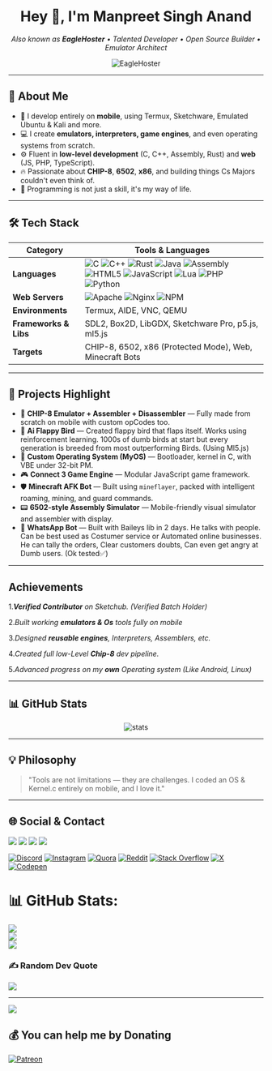 <!-- # 💫 About Me: -->
<!-- <p align="center">
  <img src="https://styles.redditmedia.com/t5_dihddr/styles/profileIcon_3q2qy3jla3he1.jpg?width=256&height=256&frame=1&auto=webp&crop=&s=7fc7aac72d8412b6d3a9fffbcba02a4de33780ff" />
</p> -->
<h1 align="center">Hey 👋, I'm Manpreet Singh Anand</h1>
<p align="center">
  <i>Also known as <b>EagleHoster</b> • Talented Developer • Open Source Builder • Emulator Architect</i>
</p>

<p align="center">
  <img src="https://komarev.com/ghpvc/?username=EagleHoster&label=Profile%20views&color=0e75b6&style=flat" alt="EagleHoster" />
</p>

---

## 🚀 About Me
- 📱 I develop entirely on **mobile**, using Termux, Sketchware, Emulated Ubuntu & Kali and more.
- 💻 I create **emulators, interpreters, game engines**, and even operating systems from scratch.
- ⚙️ Fluent in **low-level development** (C, C++, Assembly, Rust) and **web** (JS, PHP, TypeScript).
- 🔥 Passionate about **CHIP-8**, **6502**, **x86**, and building things Cs Majors couldn't even think of.
- 🧠 Programming is not just a skill, it's my way of life.

---

## 🛠️ Tech Stack
| Category            | Tools & Languages |
|---------------------|------------------|
| **Languages**       | ![C](https://img.shields.io/badge/C-00599C?style=flat&logo=c&logoColor=white) ![C++](https://img.shields.io/badge/C++-00599C?style=flat&logo=cplusplus&logoColor=white) ![Rust](https://img.shields.io/badge/Rust-000000?style=flat&logo=rust&logoColor=white) ![Java](https://img.shields.io/badge/Java-ED8B00?style=flat&logo=java&logoColor=white) ![Assembly](https://img.shields.io/badge/assembly%20script-%23000000.svg?style=plastic&logo=assembly&logoColor=white) ![HTML5](https://img.shields.io/badge/html5-%23E34F26.svg?style=plastic&logo=html5&logoColor=white) ![JavaScript](https://img.shields.io/badge/javascript-%23323330.svg?style=plastic&logo=javascript&logoColor=%23F7DF1E) ![Lua](https://img.shields.io/badge/Lua-2C2D72?style=flat&logo=lua&logoColor=white) ![PHP](https://img.shields.io/badge/php-%23777BB4.svg?style=plastic&logo=php&logoColor=white) ![Python](https://img.shields.io/badge/python-3670A0?style=plastic&logo=python&logoColor=ffdd54) |
| **Web Servers**    | ![Apache](https://img.shields.io/badge/apache-%23D42029.svg?style=plastic&logo=apache&logoColor=white) ![Nginx](https://img.shields.io/badge/nginx-%23009639.svg?style=plastic&logo=nginx&logoColor=white) ![NPM](https://img.shields.io/badge/NPM-%23CB3837.svg?style=plastic&logo=npm&logoColor=white) |
| **Environments**    | Termux, AIDE, VNC, QEMU |
| **Frameworks & Libs** | SDL2, Box2D, LibGDX, Sketchware Pro, p5.js, ml5.js |
| **Targets**         | CHIP-8, 6502, x86 (Protected Mode), Web, Minecraft Bots |

---

## 📌 Projects Highlight
- 🧠 **CHIP-8 Emulator + Assembler + Disassembler** — Fully made from scratch on mobile with custom opCodes too.
- 🤖 **Ai Flappy Bird** — Created flappy bird that flaps itself. Works using reinforcement learning. 1000s of dumb birds at start but every generation is breeded from most outperforming Birds. (Using Ml5.js)
- 💾 **Custom Operating System (MyOS)** — Bootloader, kernel in C, with VBE under 32-bit PM.
- 🎮 **Connect 3 Game Engine** — Modular JavaScript game framework.
- 🛡 **Minecraft AFK Bot** — Built using `mineflayer`, packed with intelligent roaming, mining, and guard commands.
- 📟 **6502-style Assembly Simulator** — Mobile-friendly visual simulator and assembler with display.
- 🤖 **WhatsApp Bot** — Built with Baileys lib in 2 days. He talks with people. Can be best used as Costumer service or Automated online businesses. He can tally the orders, Clear customers doubts, Can even get angry at Dumb users. (Ok tested✅)

---

## Achievements
1.***Verified Contributor** on Sketchub. (Verified Batch Holder)*

2.*Built working **emulators & Os** tools fully on mobile*

3.*Designed **reusable engines**, Interpreters, Assemblers, etc.*

4.*Created full low-Level **Chip-8** dev pipeline.*

5.*Advanced progress on my **own** Operating system (Like Android, Linux)*

---

## 📊 GitHub Stats
<p align="center">
  <img src="https://github-readme-stats.vercel.app/api?username=EagleHoster&show_icons=true&theme=radical" alt="stats" />
</p>

---

## 💡 Philosophy
> "Tools are not limitations — they are challenges. I coded an OS & Kernel.c entirely on mobile, and I love it."

---

## 🌐 Social & Contact
<p align="left">
  <a href="https://github.com/EagleHoster" target="_blank"><img src="https://img.shields.io/badge/GitHub-%23121011.svg?&style=flat&logo=github&logoColor=white"/></a>
  <a href="https://www.youtube.com/@EagleHoster" target="_blank"><img src="https://img.shields.io/badge/YouTube-%23FF0000.svg?&style=flat&logo=youtube&logoColor=white"/></a>
  <a href="https://web.sketchub.in/search?q=EagleHoster" target="_blank"><img src="https://img.shields.io/badge/Sketchub-OpenSource-blue?style=flat"/></a>
  <a href="mailto:support@eaglehoster.serv00.net"><img src="https://img.shields.io/badge/Email-ContactMe-success?style=flat"/></a>
</p>

[![Discord](https://img.shields.io/badge/Discord-%237289DA.svg?logo=discord&logoColor=white)](https://discord.gg/https://discord.gg/tNbzpSpw) [![Instagram](https://img.shields.io/badge/Instagram-%23E4405F.svg?logo=Instagram&logoColor=white)](https://instagram.com/EagleHoster) [![Quora](https://img.shields.io/badge/Quora-%23B92B27.svg?logo=Quora&logoColor=white)](https://quora.com/profile/Eagle-Hoster-1) [![Reddit](https://img.shields.io/badge/Reddit-%23FF4500.svg?logo=Reddit&logoColor=white)](https://reddit.com/user/EagleHoster) [![Stack Overflow](https://img.shields.io/badge/-Stackoverflow-FE7A16?logo=stack-overflow&logoColor=white)](https://stackoverflow.com/users/29499638) [![X](https://img.shields.io/badge/X-black.svg?logo=X&logoColor=white)](https://x.com/EagleHoster1) [![Codepen](https://img.shields.io/badge/Codepen-000000?logo=codepen&logoColor=white)](https://codepen.io/Eagle-Hoster)

# 📊 GitHub Stats:
![](https://github-readme-stats.vercel.app/api?username=Eaglehoster&theme=midnight-purple&hide_border=false&include_all_commits=true&count_private=false)<br/>
![](https://github-readme-streak-stats.herokuapp.com/?user=Eaglehoster&theme=midnight-purple&hide_border=false)<br/>
![](https://github-readme-stats.vercel.app/api/top-langs/?username=Eaglehoster&theme=midnight-purple&hide_border=false&include_all_commits=true&count_private=false&layout=compact)

### ✍️ Random Dev Quote
![](https://quotes-github-readme.vercel.app/api?type=horizontal&theme=radical)

---
[![](https://visitcount.itsvg.in/api?id=Eaglehoster&icon=2&color=7)](https://visitcount.itsvg.in)

  ## 💰 You can help me by Donating
  [![Patreon](https://img.shields.io/badge/Patreon-F96854?style=for-the-badge&logo=patreon&logoColor=white)](https://patreon.com/EagleHosters) 

  
